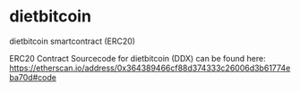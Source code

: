 # dietbitcoin
dietbitcoin smartcontract (ERC20)

ERC20 Contract Sourcecode for dietbitcoin (DDX) can be found here:
https://etherscan.io/address/0x364389466cf88d374333c26006d3b61774eba70d#code
